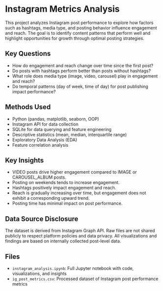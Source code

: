# Instagram Metrics Analysis
This project analyzes Instagram post performance to explore how factors such as hashtags, media type, and posting behavior influence engagement and reach. The goal is to identify content patterns that perform well and highlight opportunities for growth through optimal posting strategies. 

## Key Questions
- How do engagement and reach change over time since the first post?  
- Do posts with hashtags perform better than posts without hashtags?  
- What role does media type (image, video, carousel) play in engagement and reach?  
- Do temporal patterns (day of week, time of day) for post publishing impact performance?  

## Methods Used
- Python (pandas, matplotlib, seaborn, OOP)
- Instagram API for data collection
- SQLite for data querying and feature engineering
- Descriptive statistics (mean, median, interquartile range) 
- Exploratory Data Analysis (EDA)
- Feature correlation analysis 

## Key Insights
- VIDEO posts drive higher engagement compared to IMAGE or CAROUSEL_ALBUM posts.
- Posting on weekends tends to increase engagement.
- Hashtags positively impact engagement and reach.
- Reach is gradually increasing over time, but engagement does not exhibit a corresponding upward trend.
- Posting time has minimal impact on post performance.


## Data Source Disclosure
The dataset is derived from Instagram Graph API. Raw files are not shared publicly to respect platform policies and data privacy. All visualizations and findings are based on internally collected post-level data.  

## Files
- `instagram_analysis.ipynb`: Full Jupyter notebook with code, visualizations, and insights
- `ig_post_metrics.csv`: Processed dataset of Instagram post performance metrics
